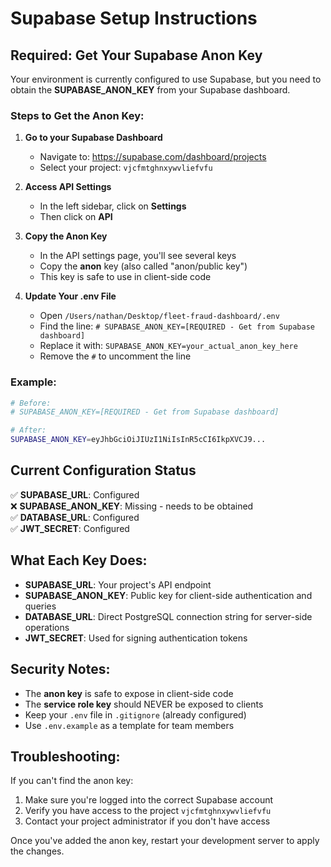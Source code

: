 # Supabase Setup Instructions

## Required: Get Your Supabase Anon Key

Your environment is currently configured to use Supabase, but you need to obtain the **SUPABASE_ANON_KEY** from your Supabase dashboard.

### Steps to Get the Anon Key:

1. **Go to your Supabase Dashboard**
   - Navigate to: https://supabase.com/dashboard/projects
   - Select your project: `vjcfmtghnxywvliefvfu`

2. **Access API Settings**
   - In the left sidebar, click on **Settings**
   - Then click on **API**

3. **Copy the Anon Key**
   - In the API settings page, you'll see several keys
   - Copy the **anon** key (also called "anon/public key")
   - This key is safe to use in client-side code

4. **Update Your .env File**
   - Open `/Users/nathan/Desktop/fleet-fraud-dashboard/.env`
   - Find the line: `# SUPABASE_ANON_KEY=[REQUIRED - Get from Supabase dashboard]`
   - Replace it with: `SUPABASE_ANON_KEY=your_actual_anon_key_here`
   - Remove the `#` to uncomment the line

### Example:
```bash
# Before:
# SUPABASE_ANON_KEY=[REQUIRED - Get from Supabase dashboard]

# After:
SUPABASE_ANON_KEY=eyJhbGciOiJIUzI1NiIsInR5cCI6IkpXVCJ9...
```

## Current Configuration Status

✅ **SUPABASE_URL**: Configured  
❌ **SUPABASE_ANON_KEY**: Missing - needs to be obtained  
✅ **DATABASE_URL**: Configured  
✅ **JWT_SECRET**: Configured  

## What Each Key Does:

- **SUPABASE_URL**: Your project's API endpoint
- **SUPABASE_ANON_KEY**: Public key for client-side authentication and queries
- **DATABASE_URL**: Direct PostgreSQL connection string for server-side operations
- **JWT_SECRET**: Used for signing authentication tokens

## Security Notes:

- The **anon key** is safe to expose in client-side code
- The **service role key** should NEVER be exposed to clients
- Keep your `.env` file in `.gitignore` (already configured)
- Use `.env.example` as a template for team members

## Troubleshooting:

If you can't find the anon key:
1. Make sure you're logged into the correct Supabase account
2. Verify you have access to the project `vjcfmtghnxywvliefvfu`
3. Contact your project administrator if you don't have access

Once you've added the anon key, restart your development server to apply the changes.